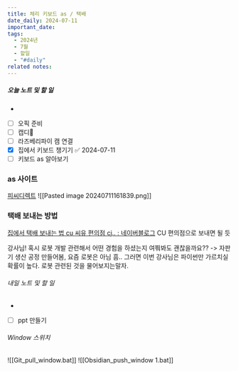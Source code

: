 ```yaml
---
title: 체리 키보드 as / 택배
date_daily: 2024-07-11
important_date: 
tags:
  - 2024년
  - 7월
  - 할일
  - "#daily"
related notes:
---
```

##### 오늘 노트 및 할 일 
- 
- [ ] 오픽 준비
- [ ] 캡디🔼 
- [ ] 라즈베리파이 캠 연결
- [x] 집에서 키보드 챙기기 ✅ 2024-07-11
- [ ] 키보드 as 알아보기

### as 사이트
[피씨디렉트](https://pcdirect.co.kr/70)
![[Pasted image 20240711161839.png]]

### 택배 보내는 방법
[집에서 택배 보내는 법 cu 씨유 편의점 cj.. : 네이버블로그](https://blog.naver.com/wjdgkwls1012/223047938432)
CU 편의점으로 보내면 될 듯


강사님! 혹시 로봇 개발 관련해서 어떤 경험을 하셨는지 여쭤봐도 괜찮을까요??
-> 자판기 생산 공정 만들어봄, 요즘 로봇은 아님
흠.. 그러면 이번 강사님은 파이썬만 가르치실 확률이 높다. 로봇 관련된 것을 물어보지는말자.

###### 내일 노트 및 할 일
- 
- [ ] ppt 만들기


######  Window 스위치
![[Git_pull_window.bat]]
![[Obsidian_push_window 1.bat]]

